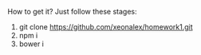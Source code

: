 How to get it?
Just follow these stages:
1. git clone https://github.com/xeonalex/homework1.git
2. npm i
3. bower i

